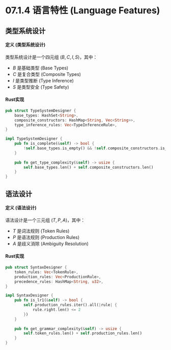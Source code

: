 # 07.1.4 语言特性 (Language Features)

## 类型系统设计

#### 定义 (类型系统设计)

类型系统设计是一个四元组 $(B, C, I, S)$，其中：

- $B$ 是基础类型 (Base Types)
- $C$ 是复合类型 (Composite Types)
- $I$ 是类型推断 (Type Inference)
- $S$ 是类型安全 (Type Safety)

#### Rust实现

```rust
pub struct TypeSystemDesigner {
    base_types: HashSet<String>,
    composite_constructors: HashMap<String, Vec<String>>,
    type_inference_rules: Vec<TypeInferenceRule>,
}

impl TypeSystemDesigner {
    pub fn is_complete(&self) -> bool {
        !self.base_types.is_empty() && !self.composite_constructors.is_empty()
    }
    
    pub fn get_type_complexity(&self) -> usize {
        self.base_types.len() + self.composite_constructors.len()
    }
}
```

## 语法设计

#### 定义 (语法设计)

语法设计是一个三元组 $(T, P, A)$，其中：

- $T$ 是词法规则 (Token Rules)
- $P$ 是语法规则 (Production Rules)
- $A$ 是歧义消除 (Ambiguity Resolution)

#### Rust实现

```rust
pub struct SyntaxDesigner {
    token_rules: Vec<TokenRule>,
    production_rules: Vec<ProductionRule>,
    precedence_rules: HashMap<String, u32>,
}

impl SyntaxDesigner {
    pub fn is_lr1(&self) -> bool {
        self.production_rules.iter().all(|rule| {
            rule.right.len() <= 2
        })
    }
    
    pub fn get_grammar_complexity(&self) -> usize {
        self.token_rules.len() + self.production_rules.len()
    }
}
```